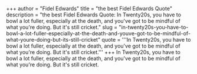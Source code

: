 +++
author = "Fidel Edwards"
title = "the best Fidel Edwards Quote"
description = "the best Fidel Edwards Quote: In Twenty20s, you have to bowl a lot fuller, especially at the death, and you've got to be mindful of what you're doing. But it's still cricket."
slug = "in-twenty20s-you-have-to-bowl-a-lot-fuller-especially-at-the-death-and-youve-got-to-be-mindful-of-what-youre-doing-but-its-still-cricket"
quote = '''In Twenty20s, you have to bowl a lot fuller, especially at the death, and you've got to be mindful of what you're doing. But it's still cricket.'''
+++
In Twenty20s, you have to bowl a lot fuller, especially at the death, and you've got to be mindful of what you're doing. But it's still cricket.
